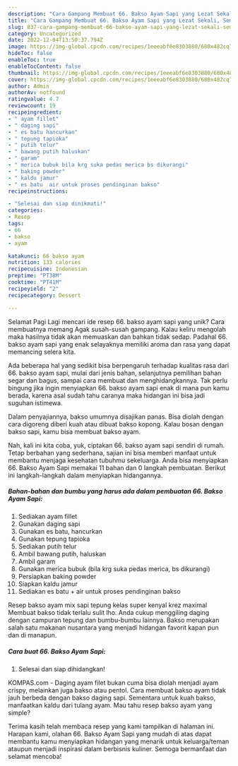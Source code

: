 ```yaml
---
description: "Cara Gampang Membuat 66. Bakso Ayam Sapi yang Lezat Sekali, Sempurna"
title: "Cara Gampang Membuat 66. Bakso Ayam Sapi yang Lezat Sekali, Sempurna"
slug: 837-cara-gampang-membuat-66-bakso-ayam-sapi-yang-lezat-sekali-sempurna
category: Uncategorized
date: 2022-12-04T13:50:37.794Z
image: https://img-global.cpcdn.com/recipes/1eeeabf6e8303880/680x482cq70/66-bakso-ayam-sapi-foto-resep-utama.jpg
hideToc: false
enableToc: true
enableTocContent: false
thumbnail: https://img-global.cpcdn.com/recipes/1eeeabf6e8303880/680x482cq70/66-bakso-ayam-sapi-foto-resep-utama.jpg
cover: https://img-global.cpcdn.com/recipes/1eeeabf6e8303880/680x482cq70/66-bakso-ayam-sapi-foto-resep-utama.jpg
author: Admin
authorAv: notfound
ratingvalue: 4.7
reviewcount: 19
recipeingredient:
- " ayam fillet"
- " daging sapi"
- " es batu hancurkan"
- " tepung tapioka"
- " putih telur"
- " bawang putih haluskan"
- " garam"
- " merica bubuk bila krg suka pedas merica bs dikurangi"
- " baking powder"
- " kaldu jamur"
- " es batu  air untuk proses pendinginan bakso"
recipeinstructions:

- "Selesai dan siap dinikmati!"
categories:
- Resep
tags:
- 66
- bakso
- ayam

katakunci: 66 bakso ayam 
nutrition: 133 calories
recipecuisine: Indonesian
preptime: "PT38M"
cooktime: "PT41M"
recipeyield: "2"
recipecategory: Dessert

---
```



Selamat Pagi Lagi mencari ide resep 66. bakso ayam sapi yang unik? Cara membuatnya memang Agak susah-susah gampang. Kalau keliru mengolah maka hasilnya tidak akan memuaskan dan bahkan tidak sedap. Padahal 66. bakso ayam sapi yang enak selayaknya memiliki aroma dan rasa yang dapat memancing selera kita.


Ada beberapa hal yang sedikit bisa berpengaruh terhadap kualitas rasa dari 66. bakso ayam sapi, mulai dari jenis bahan, selanjutnya pemilihan bahan segar dan bagus, sampai cara membuat dan menghidangkannya. Tak perlu bingung jika ingin menyiapkan 66. bakso ayam sapi enak di mana pun kamu berada, karena asal sudah tahu caranya maka hidangan ini bisa jadi suguhan istimewa.

Dalam penyajiannya, bakso umumnya disajikan panas. Bisa diolah dengan cara digoreng diberi kuah atau dibuat bakso kopong. Kalau bosan dengan bakso sapi, kamu bisa membuat bakso ayam.


Nah, kali ini kita coba, yuk, ciptakan 66. bakso ayam sapi sendiri di rumah. Tetap berbahan yang sederhana, sajian ini bisa memberi manfaat untuk membantu menjaga kesehatan tubuhmu sekeluarga. Anda bisa menyiapkan 66. Bakso Ayam Sapi memakai 11 bahan dan 0 langkah pembuatan. Berikut ini langkah-langkah dalam menyiapkan hidangannya.

<!--inarticleads1-->

##### Bahan-bahan dan bumbu yang harus ada dalam pembuatan 66. Bakso Ayam Sapi:

1. Sediakan  ayam fillet
1. Gunakan  daging sapi
1. Gunakan  es batu, hancurkan
1. Gunakan  tepung tapioka
1. Sediakan  putih telur
1. Ambil  bawang putih, haluskan
1. Ambil  garam
1. Gunakan  merica bubuk (bila krg suka pedas merica, bs dikurangi)
1. Persiapkan  baking powder
1. Siapkan  kaldu jamur
1. Sediakan  es batu + air untuk proses pendinginan bakso


Resep bakso ayam mix sapi tepung kelas super kenyal krez maximal Membuat bakso tidak terlalu sulit lho. Anda cukup menggiling daging dengan campuran tepung dan bumbu-bumbu lainnya. Bakso merupakan salah satu makanan nusantara yang menjadi hidangan favorit kapan pun dan di manapun. 

<!--inarticleads2-->

##### Cara buat 66. Bakso Ayam Sapi:


1. Selesai dan siap dihidangkan!

KOMPAS.com - Daging ayam filet bukan cuma bisa diolah menjadi ayam crispy, melainkan juga bakso atau pentol. Cara membuat bakso ayam tidak jauh berbeda dengan bakso daging sapi. Sementara untuk kuah bakso, manfaatkan kaldu dari tulang ayam. Mau tahu resep bakso ayam yang simple? 

Terima kasih telah membaca resep yang kami tampilkan di halaman ini. Harapan kami, olahan 66. Bakso Ayam Sapi yang mudah di atas dapat membantu kamu menyiapkan hidangan yang menarik untuk keluarga/teman ataupun menjadi inspirasi dalam berbisnis kuliner. Semoga bermanfaat dan selamat mencoba!
